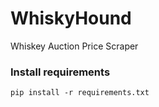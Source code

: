 # WhiskyHound
Whiskey Auction Price Scraper

### Install requirements 
`pip install -r requirements.txt`

